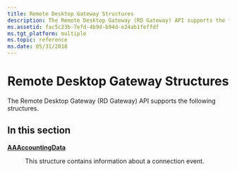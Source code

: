 ```yaml
---
title: Remote Desktop Gateway Structures
description: The Remote Desktop Gateway (RD Gateway) API supports the following structures.
ms.assetid: fac5c23b-7efd-4b9d-b94d-e24ab1feffdf
ms.tgt_platform: multiple
ms.topic: reference
ms.date: 05/31/2018
---
```


# Remote Desktop Gateway Structures

The Remote Desktop Gateway (RD Gateway) API supports the following structures.

## In this section

<dl> <dt>

[**AAAccountingData**](/windows/win32/api/tsgpolicyengine/ns-tsgpolicyengine-aaaccountingdata)
</dt> <dd>

This structure contains information about a connection event.

</dd> </dl>

 

 




